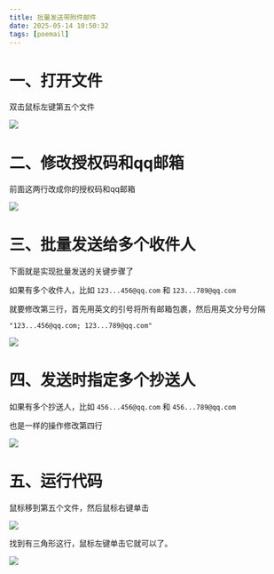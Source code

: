 ```yaml
---
title: 批量发送带附件邮件
date: 2025-05-14 10:50:32
tags: [poemail]
---
```


#  一、打开文件
双击鼠标左键第五个文件

![](https://raw.gitcode.com/yaaakaaang/pic/raw/main/1747191490267.jpg)

#  二、修改授权码和qq邮箱

前面这两行改成你的授权码和qq邮箱

![](https://raw.gitcode.com/yaaakaaang/pic/raw/main/1747191574272.jpg)

#  三、批量发送给多个收件人

下面就是实现批量发送的关键步骤了

如果有多个收件人，比如 `123...456@qq.com` 和 `123...789@qq.com`

就要修改第三行，首先用英文的引号将所有邮箱包裹，然后用英文分号分隔

`"123...456@qq.com; 123...789@qq.com"`

![](https://raw.gitcode.com/yaaakaaang/pic/raw/main/1747192704157.jpg)

#  四、发送时指定多个抄送人

如果有多个抄送人，比如 `456...456@qq.com` 和 `456...789@qq.com`

也是一样的操作修改第四行

![](https://raw.gitcode.com/yaaakaaang/pic/raw/main/1747192940607.png)

#  五、运行代码

鼠标移到第五个文件，然后鼠标右键单击

![](https://raw.gitcode.com/yaaakaaang/pic/raw/main/1747193030052.jpg)

找到有三角形这行，鼠标左键单击它就可以了。

![](https://raw.gitcode.com/yaaakaaang/pic/raw/main/1747193113909.jpg)
